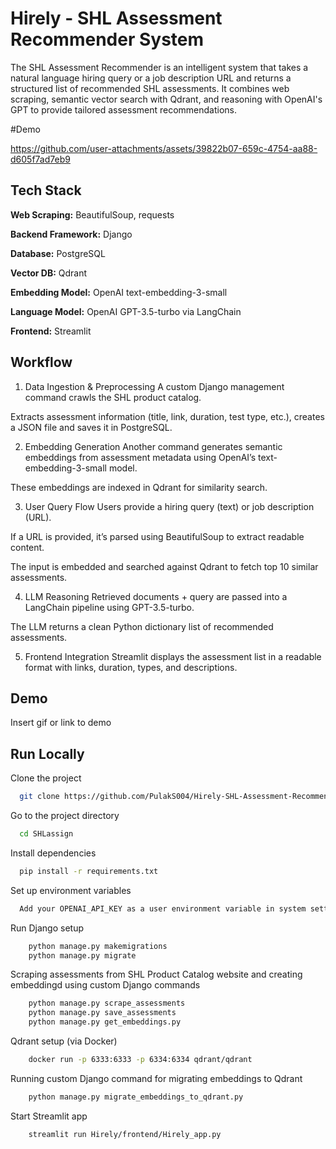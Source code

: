 # Hirely - SHL Assessment Recommender System 
The SHL Assessment Recommender is an intelligent system that takes a natural language hiring query or a job description URL and returns a structured list of recommended SHL assessments. It combines web scraping, semantic vector search with Qdrant, and reasoning with OpenAI's GPT to provide tailored assessment recommendations.

#Demo

https://github.com/user-attachments/assets/39822b07-659c-4754-aa88-d605f7ad7eb9

## Tech Stack

**Web Scraping:** BeautifulSoup, requests

**Backend Framework:** Django

**Database:** PostgreSQL

**Vector DB:** Qdrant

**Embedding Model:** OpenAI text-embedding-3-small

**Language Model:** OpenAI GPT-3.5-turbo via LangChain

**Frontend:** Streamlit



## Workflow

1. Data Ingestion & Preprocessing
A custom Django management command crawls the SHL product catalog.

Extracts assessment information (title, link, duration, test type, etc.), creates a JSON file and saves it in PostgreSQL.

2. Embedding Generation
Another command generates semantic embeddings from assessment metadata using OpenAI’s text-embedding-3-small model.

These embeddings are indexed in Qdrant for similarity search.

3. User Query Flow
Users provide a hiring query (text) or job description (URL).

If a URL is provided, it’s parsed using BeautifulSoup to extract readable content.

The input is embedded and searched against Qdrant to fetch top 10 similar assessments.

4. LLM Reasoning
Retrieved documents + query are passed into a LangChain pipeline using GPT-3.5-turbo.

The LLM returns a clean Python dictionary list of recommended assessments.

5. Frontend Integration
Streamlit displays the assessment list in a readable format with links, duration, types, and descriptions.




## Demo

Insert gif or link to demo


## Run Locally

Clone the project

```bash
  git clone https://github.com/PulakS004/Hirely-SHL-Assessment-Recommender-System.git
```

Go to the project directory

```bash
  cd SHLassign
```

Install dependencies

```bash
  pip install -r requirements.txt
```

Set up environment variables

```bash
  Add your OPENAI_API_KEY as a user environment variable in system settings.
```

Run Django setup

```bash
    python manage.py makemigrations
    python manage.py migrate
```

Scraping assessments from SHL Product Catalog website and creating embeddingd using custom Django commands

```bash
    python manage.py scrape_assessments
    python manage.py save_assessments
    python manage.py get_embeddings.py
```

Qdrant setup (via Docker)

```bash
    docker run -p 6333:6333 -p 6334:6334 qdrant/qdrant
```
Running custom Django command for migrating embeddings to Qdrant

```bash
    python manage.py migrate_embeddings_to_qdrant.py
```

Start Streamlit app

```bash
    streamlit run Hirely/frontend/Hirely_app.py
```
